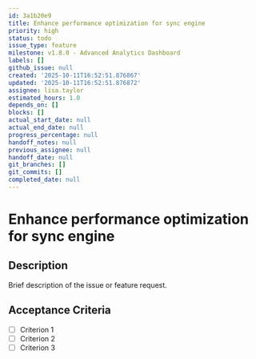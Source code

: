 ```yaml
---
id: 3a1b20e9
title: Enhance performance optimization for sync engine
priority: high
status: todo
issue_type: feature
milestone: v1.8.0 - Advanced Analytics Dashboard
labels: []
github_issue: null
created: '2025-10-11T16:52:51.876867'
updated: '2025-10-11T16:52:51.876872'
assignee: lisa.taylor
estimated_hours: 1.0
depends_on: []
blocks: []
actual_start_date: null
actual_end_date: null
progress_percentage: null
handoff_notes: null
previous_assignee: null
handoff_date: null
git_branches: []
git_commits: []
completed_date: null
---
```


# Enhance performance optimization for sync engine

## Description

Brief description of the issue or feature request.

## Acceptance Criteria

- [ ] Criterion 1
- [ ] Criterion 2
- [ ] Criterion 3